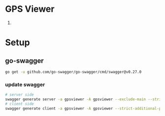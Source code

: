 # GPS Viewer

1. 

# Setup

## go-swagger

```bash
go get -u github.com/go-swagger/go-swagger/cmd/swagger@v0.27.0
```

### update swagger

```bash
# server side
swagger generate server -a gpsviewer -A gpsviewer --exclude-main --strict-additional-properties -t server/gen -f ./swagger.yaml
# client side
swagger generate client -a gpsviewer -A gpsviewer --strict-additional-properties -t client/gen -f ./swagger.yaml
```